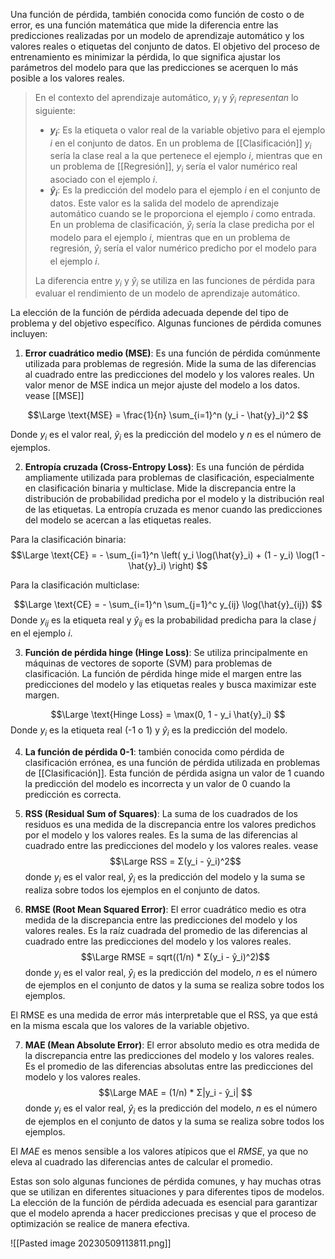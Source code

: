 Una función de pérdida, también conocida como función de costo o de error, es una función matemática que mide la diferencia entre las predicciones realizadas por un modelo de aprendizaje automático y los valores reales o etiquetas del conjunto de datos. El objetivo del proceso de entrenamiento es minimizar la pérdida, lo que significa ajustar los parámetros del modelo para que las predicciones se acerquen lo más posible a los valores reales.

> En el contexto del aprendizaje automático, $y_i$ y $ŷ_i$ $representan$ lo siguiente:
> -   **$y_i$**: Es la etiqueta o valor real de la variable objetivo para el ejemplo $i$ en el conjunto de datos. En un problema de [[Clasificación]] $y_i$ sería la clase real a la que pertenece el ejemplo $i$, mientras que en un problema de [[Regresión]], $y_i$ sería el valor numérico real asociado con el ejemplo $i$.
> -   **$ŷ_i$**: Es la predicción del modelo para el ejemplo $i$ en el conjunto de datos. Este valor es la salida del modelo de aprendizaje automático cuando se le proporciona el ejemplo $i$ como entrada. En un problema de clasificación, $ŷ_i$ sería la clase predicha por el modelo para el ejemplo $i$, mientras que en un problema de regresión, $ŷ_i$ sería el valor numérico predicho por el modelo para el ejemplo $i$.
>
> La diferencia entre $y_i$ y $ŷ_i$ se utiliza en las funciones de pérdida para evaluar el rendimiento de un modelo de aprendizaje automático.

La elección de la función de pérdida adecuada depende del tipo de problema y del objetivo específico. Algunas funciones de pérdida comunes incluyen:

1.  **Error cuadrático medio (MSE)**: Es una función de pérdida comúnmente utilizada para problemas de regresión. Mide la suma de las diferencias al cuadrado entre las predicciones del modelo y los valores reales. Un valor menor de MSE indica un mejor ajuste del modelo a los datos. vease [[MSE]]

$$\Large
\text{MSE} = \frac{1}{n} \sum_{i=1}^n (y_i - \hat{y}_i)^2
$$

Donde $y_i$ es el valor real, $ŷ_i$ es la predicción del modelo y $n$ es el número de ejemplos.

2.  **Entropía cruzada (Cross-Entropy Loss)**: Es una función de pérdida ampliamente utilizada para problemas de clasificación, especialmente en clasificación binaria y multiclase. Mide la discrepancia entre la distribución de probabilidad predicha por el modelo y la distribución real de las etiquetas. La entropía cruzada es menor cuando las predicciones del modelo se acercan a las etiquetas reales.

Para la clasificación binaria: 
$$\Large
	\text{CE} = - \sum_{i=1}^n \left( y_i \log(\hat{y}_i) + (1 - y_i) \log(1 - \hat{y}_i) \right)
$$

Para la clasificación multiclase: 

$$\Large
\text{CE} = - \sum_{i=1}^n \sum_{j=1}^c y_{ij} \log(\hat{y}_{ij})
$$
Donde $y_{ij}$ es la etiqueta real y $ŷ_{ij}$ es la probabilidad predicha para la clase $j$ en el ejemplo $i$.

3.  **Función de pérdida hinge (Hinge Loss)**: Se utiliza principalmente en máquinas de vectores de soporte (SVM) para problemas de clasificación. La función de pérdida hinge mide el margen entre las predicciones del modelo y las etiquetas reales y busca maximizar este margen.

$$\Large
\text{Hinge Loss} = \max(0, 1 - y_i \hat{y}_i)
$$
Donde $y_i$ es la etiqueta real (-1 o 1) y $ŷ_i$ es la predicción del modelo.

4. **La función de pérdida 0-1**: también conocida como pérdida de clasificación errónea, es una función de pérdida utilizada en problemas de [[Clasificación]]. Esta función de pérdida asigna un valor de 1 cuando la predicción del modelo es incorrecta y un valor de 0 cuando la predicción es correcta.
   
5.  **RSS (Residual Sum of Squares)**: La suma de los cuadrados de los residuos es una medida de la discrepancia entre los valores predichos por el modelo y los valores reales. Es la suma de las diferencias al cuadrado entre las predicciones del modelo y los valores reales.   vease 
   $$\Large RSS = Σ(y_i - ŷ_i)^2$$donde $y_i$ es el valor real, $ŷ_i$ es la predicción del modelo y la suma se realiza sobre todos los ejemplos en el conjunto de datos.
   
6. **RMSE (Root Mean Squared Error)**: El error cuadrático medio es otra medida de la discrepancia entre las predicciones del modelo y los valores reales. Es la raíz cuadrada del promedio de las diferencias al cuadrado entre las predicciones del modelo y los valores reales.
$$\Large RMSE = sqrt((1/n) * Σ(y_i - ŷ_i)^2)$$donde $y_i$ es el valor real, $ŷ_i$ es la predicción del modelo, $n$ es el número de ejemplos en el conjunto de datos y la suma se realiza sobre todos los ejemplos.

El RMSE es una medida de error más interpretable que el RSS, ya que está en la misma escala que los valores de la variable objetivo.

7. **MAE (Mean Absolute Error)**: El error absoluto medio es otra medida de la discrepancia entre las predicciones del modelo y los valores reales. Es el promedio de las diferencias absolutas entre las predicciones del modelo y los valores reales.
$$\Large MAE = (1/n) * Σ|y_i - ŷ_i| $$
donde $y_i$ es el valor real, $ŷ_i$ es la predicción del modelo, $n$ es el número de ejemplos en el conjunto de datos y la suma se realiza sobre todos los ejemplos.

El $MAE$ es menos sensible a los valores atípicos que el $RMSE$, ya que no eleva al cuadrado las diferencias antes de calcular el promedio.

Estas son solo algunas funciones de pérdida comunes, y hay muchas otras que se utilizan en diferentes situaciones y para diferentes tipos de modelos. La elección de la función de pérdida adecuada es esencial para garantizar que el modelo aprenda a hacer predicciones precisas y que el proceso de optimización se realice de manera efectiva.

![[Pasted image 20230509113811.png]]


